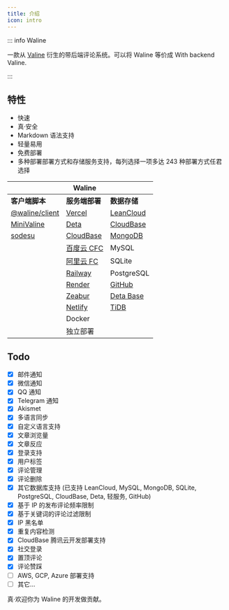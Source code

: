 ```yaml
---
title: 介绍
icon: intro
---
```


::: info Waline

一款从 [Valine](https://valine.js.org) 衍生的带后端评论系统。可以将 Waline 等价成 With backend Valine.

:::

<!-- more -->

## 特性

- 快速
- 真·安全
- Markdown 语法支持
- 轻量易用
- 免费部署
- 多种部署部署方式和存储服务支持，每列选择一项多达 243 种部署方式任君选择

|                                                 | Waline                                                          |                                                              |
| ----------------------------------------------- | --------------------------------------------------------------- | ------------------------------------------------------------ |
| **客户端脚本**                                  | **服务端部署**                                                  | **数据存储**                                                 |
| [@waline/client](https://waline.js.org)         | [Vercel](https://vercel.com)                                    | [LeanCloud](https://leancloud.app)                           |
| [MiniValine](https://minivaline.js.org/)        | [Deta](https://deta.space)                                      | [CloudBase](https://cloudbase.net)                           |
| [sodesu](https://github.com/BeiyanYunyi/sodesu) | [CloudBase](https://cloudbase.net/)                             | [MongoDB](https://mongodb.com)                               |
|                                                 | [百度云 CFC](https://console.bce.baidu.com/cfc/#/cfc/functions) | MySQL                                                        |
|                                                 | [阿里云 FC](https://fc.console.aliyun.com/)                     | SQLite                                                       |
|                                                 | [Railway](https://railway.app)                                  | PostgreSQL                                                   |
|                                                 | [Render](https://render.com)                                    | [GitHub](https://github.com)                                 |
|                                                 | [Zeabur](https://zeabur.com)                                    | [Deta Base](https://deta.space/docs/en/reference/base/about) |
|                                                 | [Netlify](https://netlify.com)                                  | [TiDB](https://tidbcloud.com/)                               |
|                                                 | Docker                                                          |                                                              |
|                                                 | 独立部署                                                        |                                                              |

## Todo

- [x] 邮件通知
- [x] 微信通知
- [x] QQ 通知
- [x] Telegram 通知
- [x] Akismet
- [x] 多语言同步
- [x] 自定义语言支持
- [x] 文章浏览量
- [x] 文章反应
- [x] 登录支持
- [x] 用户标签
- [x] 评论管理
- [x] 评论删除
- [x] 其它数据库支持 (已支持 LeanCloud, MySQL, MongoDB, SQLite, PostgreSQL, CloudBase, Deta, 轻服务, GitHub)
- [x] 基于 IP 的发布评论频率限制
- [x] 基于关键词的评论过滤限制
- [x] IP 黑名单
- [x] 重复内容检测
- [x] CloudBase 腾讯云开发部署支持
- [x] 社交登录
- [x] 置顶评论
- [x] 评论赞踩
- [ ] AWS, GCP, Azure 部署支持
- [ ] 其它...

真·欢迎你为 Waline 的开发做贡献。
